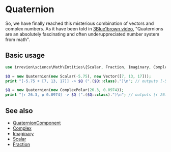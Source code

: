 # Quaternion

So, we have finally reached this misterious combination of vectors and complex numbers. As it have been told in [3Blue1brown video](https://www.youtube.com/watch?v=d4EgbgTm0Bg), "Quaternions are an absolutely fascinating and often underuppreciated number system from math".


## Basic usage

```php
use irrevion\science\Math\Entities\{Scalar, Fraction, Imaginary, Complex, ComplexPolar, Vector, QuaternionComponent, Quaternion};

$Q = new Quaternion(new Scalar(-5.75), new Vector([7, 13, 17]));
print "[-5.75 + [7, 13, 17]] -> $Q (".($Q::class).")\n"; // outputs [-5.75 + [7, 13, 17]] -> [-5.75 + 7i + 13j + 17k] (irrevion\science\Math\Entities\Quaternion)

$Q = new Quaternion(new ComplexPolar(26.3, 0.0974));
print "[r 26.3, φ 0.0974] -> $Q (".($Q::class).")\n"; // outputs [r 26.3, φ 0.0974] -> [26.175347698301 + 2.5575716750597i + 0j + 0k] (irrevion\science\Math\Entities\Quaternion)
```


## See also

- [QuaternionComponent](./QuaternionComponent.md)
- [Complex](./Complex.md)
- [Imaginary](./Imaginary.md)
- [Scalar](./Scalar.md)
- [Fraction](./Fraction.md)